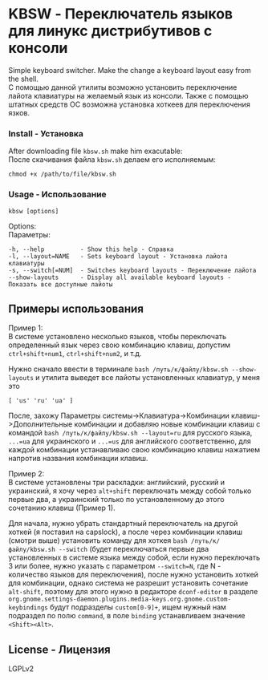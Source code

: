 # KBSW - Переключатель языков для линукс дистрибутивов с консоли

Simple keyboard switcher. Make the change a keyboard layout easy from the shell.  
С помощью данной утилиты возможно установить переключение лайота клавиатуры на желаемый язык из консоли. Также с помощью штатных средств ОС возможна установка хоткеев для переключения язков.

### Install - Установка

After downloading file `kbsw.sh` make him exacutable:  
После скачивания файла `kbsw.sh` делаем его исполняемым:
```
chmod +x /path/to/file/kbsw.sh
```

### Usage - Использование

```
kbsw [options]
```
Options:  
Параметры:

```
-h, --help          - Show this help - Справка
-l, --layout=NAME   - Sets keyboard layout - Установка лайота клавиатуры
-s, --switch[=NUM]  - Switches keyboard layouts - Переключение лайота
--show-layouts      - Display all available keyboard layouts - Показать все доступные лайоты
```

## Примеры использования

Пример 1:  
В системе установлено несколько языков, чтобы переключать определенный язык через свою комбинацию клавиш, допустим `ctrl+shift+num1`, `ctrl+shift+num2`, и т.д.  

Нужно сначало ввести в терминале `bash /путь/к/файлу/kbsw.sh --show-layouts` и утилита выведет все лайоты установленных клавиатур, у меня это  
```
[ 'us' 'ru' 'ua' ]
```
После, захожу Параметры системы->Клавиатура->Комбинации клавиш->Дополнительные комбинации и добавляю новые комбинации клавиш с командой `bash /путь/к/файлу/kbsw.sh --layout=ru` для русского языка, `...=ua` для украинского и `...=us` для английского соответственно, для каждой комбинации устанавливаю свою комбинацию клавиш нажатием напротив названия комбинации клавиш.

Пример 2:  
В системе установлены три раскладки: английский, русский и украинский, я хочу через `alt+shift` переключать между собой только первые два, а украинский только по установленному до этого сочетанию клавиш (Пример 1).

Для начала, нужно убрать стандартный переключатель на другой хоткей (я поставил на capslock), а после через комбинации клавиш (смотри выше) установить команду для хоткея `bash /путь/к/файлу/kbsw.sh --switch` (будет переключаться первые два установленных в системе языка между собой, если нужно переключать 3 или более, нужно указать с параметром `--switch=N`, где N - количество языков для переключения), после нужно установить хоткей для комбинации, однако система не разрешит установить сочетание `alt-shift`, поэтому для этого нужно в редакторе `dconf-editor` в разделе `org.gnome.settings-daemon.plugins.media-keys.org.gnome.custom-keybindings`
будут подразделы `custom[0-9]+`, ищем нужный нам подраздел по полю `command`, в поле `binding` устанавливаем значение `<Shift><Alt>`.

## License - Лицензия

LGPLv2
